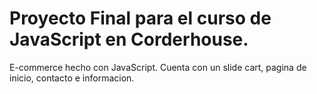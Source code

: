 # Proyecto Final para el curso de JavaScript en Corderhouse.

E-commerce hecho con JavaScript. Cuenta con un slide cart, pagina de inicio, contacto e informacion. 
